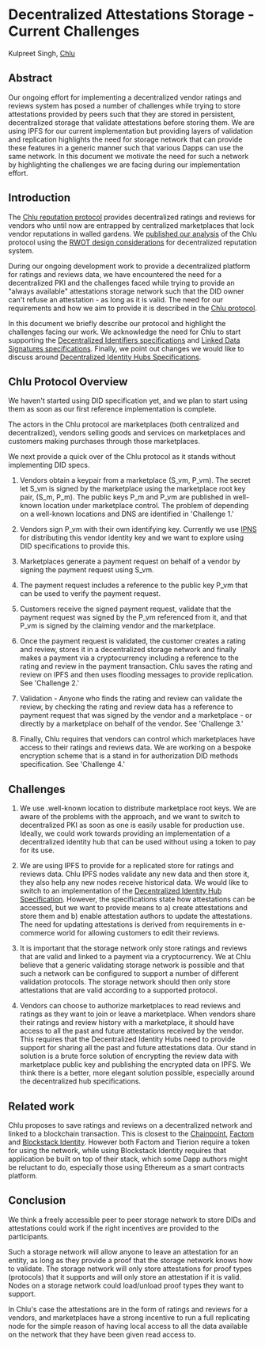 # Decentralized Attestations Storage - Current Challenges

Kulpreet Singh, [Chlu](https://chlu.io)

## Abstract

Our ongoing effort for implementing a decentralized vendor ratings and
reviews system has posed a number of challenges while trying to store
attestations provided by peers such that they are stored in
persistent, decentralized storage that validate attestations before
storing them. We are using IPFS for our current implementation but
providing layers of validation and replication highlights the need for
storage network that can provide these features in a generic manner
such that various Dapps can use the same network. In this document we
motivate the need for such a network by highlighting the challenges we
are facing during our implementation effort.

## Introduction

The [Chlu reputation
protocol](https://www.chlu.io/papers/position-paper.pdf) provides
decentralized ratings and reviews for vendors who until now are
entrapped by centralized marketplaces that lock vendor reputations in
walled gardens. We [published our
analysis](https://medium.com/chlunetwork/chlu-design-considerations-e8c7498cdf79)
of the Chlu protocol using the [RWOT design
considerations](https://github.com/WebOfTrustInfo/rebooting-the-web-of-trust-spring2017/blob/master/final-documents/reputation-design.pdf)
for decentralized reputation system.

During our ongoing development work to provide a decentralized
platform for ratings and reviews data, we have encountered the need
for a decentralized PKI and the challenges faced while trying to
provide an "always available" attestations storage network such that
the DID owner can't refuse an attestation - as long as it is
valid. The need for our requirements and how we aim to provide it is
described in the [Chlu
protocol](https://www.chlu.io/papers/position-paper.pdf).

In this document we briefly describe our protocol and highlight the
challenges facing our work. We acknowledge the need for Chlu to start
supporting the [Decentralized Identifiers
specifications](https://w3c-ccg.github.io/did-spec/) and [Linked Data
Signatures
specifications](https://w3c-dvcg.github.io/ld-signatures/). Finally,
we point out changes we would like to discuss around [Decentralized
Identity Hubs
Specifications](https://github.com/decentralized-identity/hubs/blob/master/explainer.md).

## Chlu Protocol Overview

We haven't started using DID specification yet, and we plan to start
using them as soon as our first reference implementation is complete.

The actors in the Chlu protocol are marketplaces (both centralized and
decentralized), vendors selling goods and services on marketplaces and
customers making purchases through those marketplaces.

We next provide a quick over of the Chlu protocol as it stands without
implementing DID specs.

1. Vendors obtain a keypair from a marketplace (S_vm, P_vm). The
secret let S_vm is signed by the marketplace using the marketplace
root key pair, (S_m, P_m). The public keys P_m and P_vm are published
in well-known location under marketplace control. The problem of
depending on a well-known locations and DNS are identified in
'Challenge 1.'

2. Vendors sign P_vm with their own identifying key. Currently we use
[IPNS](https://ipfs.io/) for distributing this vendor identity key and
we want to explore using DID specifications to provide this.

3. Marketplaces generate a payment request on behalf of a vendor by
signing the payment request using S_vm.

4. The payment request includes a reference to the public key P_vm
that can be used to verify the payment request.

5. Customers receive the signed payment request, validate that the
payment request was signed by the P_vm referenced from it, and
that P_vm is signed by the claiming vendor and the
marketplace.

6. Once the payment request is validated, the customer creates a
rating and review, stores it in a decentralized storage network and
finally makes a payment via a cryptocurrency including a reference to
the rating and review in the payment transaction. Chlu saves the
rating and review on IPFS and then uses flooding messages to provide
replication. See 'Challenge 2.'

7. Validation - Anyone who finds the rating and review can validate
the review, by checking the rating and review data has a reference to
payment request that was signed by the vendor and a marketplace - or
directly by a marketplace on behalf of the vendor. See 'Challenge 3.'

8. Finally, Chlu requires that vendors can control which marketplaces
have access to their ratings and reviews data. We are working on a
bespoke encryption scheme that is a stand in for authorization DID
methods specification. See 'Challenge 4.'

## Challenges 

1. We use .well-known location to distribute marketplace root keys. We
   are aware of the problems with the approach, and we want to switch
   to decentralized PKI as soon as one is easily usable for production
   use. Ideally, we could work towards providing an implementation of
   a decentralized identity hub that can be used without using a token
   to pay for its use.
   
2. We are using IPFS to provide for a replicated store for ratings and
   reviews data. Chlu IPFS nodes validate any new data and then store
   it, they also help any new nodes receive historical data. We would
   like to switch to an implementation of the [Decentralized Identity
   Hub
   Specification](https://github.com/decentralized-identity/hubs/blob/master/explainer.md). However,
   the specifications state how attestations can be accessed, but we
   want to provide means to a) create attestations and store them and
   b) enable attestation authors to update the attestations. The need
   for updating attestations is derived from requirements in
   e-commerce world for allowing customers to edit their reviews.

3. It is important that the storage network only store ratings and
   reviews that are valid and linked to a payment via a
   cryptocurrency. We at Chlu believe that a generic validating
   storage network is possible and that such a network can be
   configured to support a number of different validation
   protocols. The storage network should then only store attestations
   that are valid according to a supported protocol.

4. Vendors can choose to authorize marketplaces to read reviews and
   ratings as they want to join or leave a marketplace. When vendors
   share their ratings and review history with a marketplace, it
   should have access to all the past and future attestations received
   by the vendor. This requires that the Decentralized Identity Hubs
   need to provide support for sharing all the past and future
   attestations data. Our stand in solution is a brute force solution
   of encrypting the review data with marketplace public key and
   publishing the encrypted data on IPFS. We think there is a better,
   more elegant solution possible, especially around the decentralized
   hub specifications.

## Related work

Chlu proposes to save ratings and reviews on a decentralized network
and linked to a blockchain transaction. This is closest to the
[Chainpoint](https://tierion.com/chainpoint),
[Factom](https://www.factom.com/devs/docs/guide/factom-white-paper-1-0)
and [Blockstack
Identity](https://blockstack.org/posts/blockchain-identity). However
both Factom and Tierion require a token for using the network, while
using Blockstack Identity requires that application be built on top of
their stack, which some Dapp authors might be reluctant to do,
especially those using Ethereum as a smart contracts platform.

## Conclusion

We think a freely accessible peer to peer storage network to store
DIDs and attestations could work if the right incentives are provided
to the participants. 

Such a storage network will allow anyone to leave an attestation for
an entity, as long as they provide a proof that the storage network
knows how to validate. The storage network will only store
attestations for proof types (protocols) that it supports and will
only store an attestation if it is valid. Nodes on a storage network
could load/unload proof types they want to support.

In Chlu's case the attestations are in the form of ratings and
reviews for a vendors, and marketplaces have a strong incentive to run
a full replicating node for the simple reason of having local access
to all the data available on the network that they have been given
read access to.
